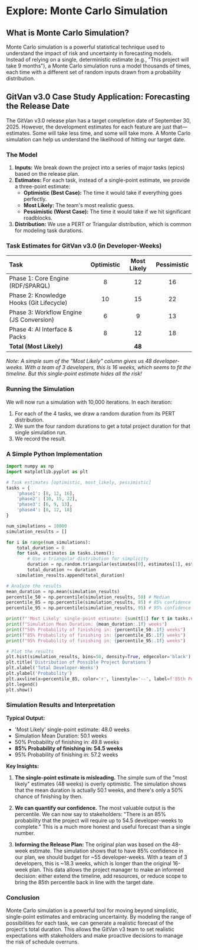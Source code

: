 # Explore: Monte Carlo Simulation

## What is Monte Carlo Simulation?

Monte Carlo simulation is a powerful statistical technique used to understand the impact of risk and uncertainty in forecasting models. Instead of relying on a single, deterministic estimate (e.g., "This project will take 9 months"), a Monte Carlo simulation runs a model thousands of times, each time with a different set of random inputs drawn from a probability distribution.

## GitVan v3.0 Case Study Application: Forecasting the Release Date

The GitVan v3.0 release plan has a target completion date of September 30, 2025. However, the development estimates for each feature are just that—estimates. Some will take less time, and some will take more. A Monte Carlo simulation can help us understand the likelihood of hitting our target date.

### The Model

1.  **Inputs:** We break down the project into a series of major tasks (epics) based on the release plan.
2.  **Estimates:** For each task, instead of a single-point estimate, we provide a three-point estimate:
    *   **Optimistic (Best Case):** The time it would take if everything goes perfectly.
    *   **Most Likely:** The team's most realistic guess.
    *   **Pessimistic (Worst Case):** The time it would take if we hit significant roadblocks.
3.  **Distribution:** We use a PERT or Triangular distribution, which is common for modeling task durations.

### Task Estimates for GitVan v3.0 (in Developer-Weeks)

| Task | Optimistic | Most Likely | Pessimistic |
| :--- | :---: | :---: | :---: |
| Phase 1: Core Engine (RDF/SPARQL) | 8 | 12 | 16 |
| Phase 2: Knowledge Hooks (Git Lifecycle) | 10 | 15 | 22 |
| Phase 3: Workflow Engine (JS Conversion) | 6 | 9 | 13 |
| Phase 4: AI Interface & Packs | 8 | 12 | 18 |
| **Total (Most Likely)** | | **48** | |

*Note: A simple sum of the "Most Likely" column gives us 48 developer-weeks. With a team of 3 developers, this is 16 weeks, which seems to fit the timeline. But this single-point estimate hides all the risk!* 

### Running the Simulation

We will now run a simulation with 10,000 iterations. In each iteration:

1.  For each of the 4 tasks, we draw a random duration from its PERT distribution.
2.  We sum the four random durations to get a total project duration for that single simulation run.
3.  We record the result.

### A Simple Python Implementation

```python
import numpy as np
import matplotlib.pyplot as plt

# Task estimates [optimistic, most_likely, pessimistic]
tasks = {
    'phase1': [8, 12, 16],
    'phase2': [10, 15, 22],
    'phase3': [6, 9, 13],
    'phase4': [8, 12, 18]
}

num_simulations = 10000
simulation_results = []

for i in range(num_simulations):
    total_duration = 0
    for task, estimates in tasks.items():
        # Use a triangular distribution for simplicity
        duration = np.random.triangular(estimates[0], estimates[1], estimates[2])
        total_duration += duration
    simulation_results.append(total_duration)

# Analyze the results
mean_duration = np.mean(simulation_results)
percentile_50 = np.percentile(simulation_results, 50) # Median
percentile_85 = np.percentile(simulation_results, 85) # 85% confidence
percentile_95 = np.percentile(simulation_results, 95) # 95% confidence

print(f"'Most Likely' single-point estimate: {sum(t[1] for t in tasks.values()):.1f} weeks")
print(f"Simulation Mean Duration: {mean_duration:.1f} weeks")
print(f"50% Probability of finishing in: {percentile_50:.1f} weeks")
print(f"85% Probability of finishing in: {percentile_85:.1f} weeks")
print(f"95% Probability of finishing in: {percentile_95:.1f} weeks")

# Plot the results
plt.hist(simulation_results, bins=50, density=True, edgecolor='black')
plt.title('Distribution of Possible Project Durations')
plt.xlabel('Total Developer-Weeks')
plt.ylabel('Probability')
plt.axvline(x=percentile_85, color='r', linestyle='--', label=f'85th Percentile ({percentile_85:.1f} wks)')
plt.legend()
plt.show()
```

### Simulation Results and Interpretation

**Typical Output:**

*   'Most Likely' single-point estimate: 48.0 weeks
*   Simulation Mean Duration: 50.1 weeks
*   50% Probability of finishing in: 49.8 weeks
*   **85% Probability of finishing in: 54.5 weeks**
*   95% Probability of finishing in: 57.2 weeks

**Key Insights:**

1.  **The single-point estimate is misleading.** The simple sum of the "most likely" estimates (48 weeks) is overly optimistic. The simulation shows that the mean duration is actually 50.1 weeks, and there's only a 50% chance of finishing by then.

2.  **We can quantify our confidence.** The most valuable output is the percentile. We can now say to stakeholders: "There is an 85% probability that the project will require up to 54.5 developer-weeks to complete." This is a much more honest and useful forecast than a single number.

3.  **Informing the Release Plan:** The original plan was based on the 48-week estimate. The simulation shows that to have 85% confidence in our plan, we should budget for ~55 developer-weeks. With a team of 3 developers, this is ~18.3 weeks, which is longer than the original 16-week plan. This data allows the project manager to make an informed decision: either extend the timeline, add resources, or reduce scope to bring the 85th percentile back in line with the target date.

### Conclusion

Monte Carlo simulation is a powerful tool for moving beyond simplistic, single-point estimates and embracing uncertainty. By modeling the range of possibilities for each task, we can generate a realistic forecast of the project's total duration. This allows the GitVan v3 team to set realistic expectations with stakeholders and make proactive decisions to manage the risk of schedule overruns.

